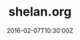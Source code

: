 ---
lastmod: 2016-02-07
date: 2016-02-07T10:30:00Z
description: Shelan's Blog
license: MIT
licenseLink: ""
sitelink: http://shelan.org/
sourcelink: https://github.com/shelan/my-hugo-site
tags:
- personal
- blog
image:  shelan-tn.png
title: shelan.org
---